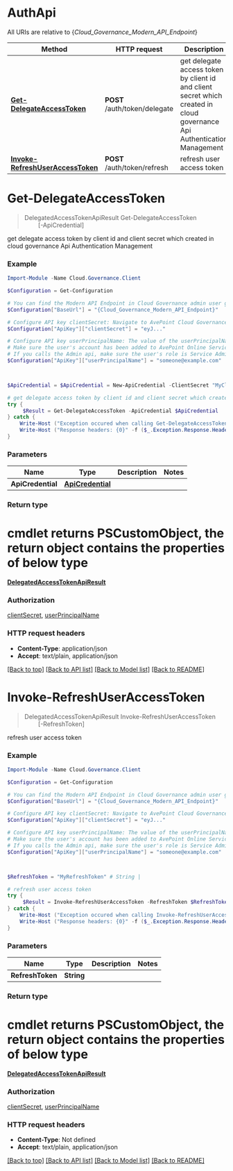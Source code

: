 # AuthApi

All URIs are relative to {*Cloud_Governance_Modern_API_Endpoint*}

Method | HTTP request | Description
------------- | ------------- | -------------
[**Get-DelegateAccessToken**](AuthApi.md#Get-DelegateAccessToken) | **POST** /auth/token/delegate | get delegate access token by client id and client secret which created in cloud governance Api Authentication Management
[**Invoke-RefreshUserAccessToken**](AuthApi.md#Invoke-RefreshUserAccessToken) | **POST** /auth/token/refresh | refresh user access token


<a name="Get-DelegateAccessToken"></a>
# **Get-DelegateAccessToken**
> DelegatedAccessTokenApiResult Get-DelegateAccessToken<br>
> &nbsp;&nbsp;&nbsp;&nbsp;&nbsp;&nbsp;&nbsp;&nbsp;[-ApiCredential] <PSCustomObject><br>

get delegate access token by client id and client secret which created in cloud governance Api Authentication Management

### Example
```powershell
Import-Module -Name Cloud.Governance.Client

$Configuration = Get-Configuration

# You can find the Modern API Endpoint in Cloud Governance admin user guide for your environment.
$Configuration["BaseUrl"] = "{Cloud_Governance_Modern_API_Endpoint}"

# Configure API key clientSecret: Navigate to AvePoint Cloud Governance Settings > API Authentication Management to Obtain a client secret.
$Configuration["ApiKey"]["clientSecret"] = "eyJ..."

# Configure API key userPrincipalName: The value of the userPrincipalName parameter is the login name of a delegated user that will be used to invoke the AvePoint Cloud Governance API. 
# Make sure the user's account has been added to AvePoint Online Services and has the license for AvePoint Cloud Governance.
# If you calls the Admin api, make sure the user's role is Service Administrator for AvePoint Cloud Governance.
$Configuration["ApiKey"]["userPrincipalName"] = "someone@example.com"



$ApiCredential = $ApiCredential = New-ApiCredential -ClientSecret "MyClientSecret" -UserPrincipalName "MyUserPrincipalName" # ApiCredential | 

# get delegate access token by client id and client secret which created in cloud governance Api Authentication Management
try {
     $Result = Get-DelegateAccessToken -ApiCredential $ApiCredential
} catch {
    Write-Host ("Exception occured when calling Get-DelegateAccessToken: {0}" -f ($_.ErrorDetails | ConvertFrom-Json))
    Write-Host ("Response headers: {0}" -f ($_.Exception.Response.Headers | ConvertTo-Json))
}
```

### Parameters

Name | Type | Description  | Notes
------------- | ------------- | ------------- | -------------
 **ApiCredential** | [**ApiCredential**](ApiCredential.md)|  | 

### Return type
# cmdlet returns PSCustomObject, the return object contains the properties of below type
[**DelegatedAccessTokenApiResult**](DelegatedAccessTokenApiResult.md)

### Authorization

[clientSecret](../README.md#clientSecret), [userPrincipalName](../README.md#userPrincipalName)

### HTTP request headers

 - **Content-Type**: application/json
 - **Accept**: text/plain, application/json

[[Back to top]](#) [[Back to API list]](../README.md#documentation-for-api-endpoints) [[Back to Model list]](../README.md#documentation-for-models) [[Back to README]](../README.md)

<a name="Invoke-RefreshUserAccessToken"></a>
# **Invoke-RefreshUserAccessToken**
> DelegatedAccessTokenApiResult Invoke-RefreshUserAccessToken<br>
> &nbsp;&nbsp;&nbsp;&nbsp;&nbsp;&nbsp;&nbsp;&nbsp;[-RefreshToken] <String><br>

refresh user access token

### Example
```powershell
Import-Module -Name Cloud.Governance.Client

$Configuration = Get-Configuration

# You can find the Modern API Endpoint in Cloud Governance admin user guide for your environment.
$Configuration["BaseUrl"] = "{Cloud_Governance_Modern_API_Endpoint}"

# Configure API key clientSecret: Navigate to AvePoint Cloud Governance Settings > API Authentication Management to Obtain a client secret.
$Configuration["ApiKey"]["clientSecret"] = "eyJ..."

# Configure API key userPrincipalName: The value of the userPrincipalName parameter is the login name of a delegated user that will be used to invoke the AvePoint Cloud Governance API. 
# Make sure the user's account has been added to AvePoint Online Services and has the license for AvePoint Cloud Governance.
# If you calls the Admin api, make sure the user's role is Service Administrator for AvePoint Cloud Governance.
$Configuration["ApiKey"]["userPrincipalName"] = "someone@example.com"



$RefreshToken = "MyRefreshToken" # String | 

# refresh user access token
try {
     $Result = Invoke-RefreshUserAccessToken -RefreshToken $RefreshToken
} catch {
    Write-Host ("Exception occured when calling Invoke-RefreshUserAccessToken: {0}" -f ($_.ErrorDetails | ConvertFrom-Json))
    Write-Host ("Response headers: {0}" -f ($_.Exception.Response.Headers | ConvertTo-Json))
}
```

### Parameters

Name | Type | Description  | Notes
------------- | ------------- | ------------- | -------------
 **RefreshToken** | **String**|  | 

### Return type
# cmdlet returns PSCustomObject, the return object contains the properties of below type
[**DelegatedAccessTokenApiResult**](DelegatedAccessTokenApiResult.md)

### Authorization

[clientSecret](../README.md#clientSecret), [userPrincipalName](../README.md#userPrincipalName)

### HTTP request headers

 - **Content-Type**: Not defined
 - **Accept**: text/plain, application/json

[[Back to top]](#) [[Back to API list]](../README.md#documentation-for-api-endpoints) [[Back to Model list]](../README.md#documentation-for-models) [[Back to README]](../README.md)

